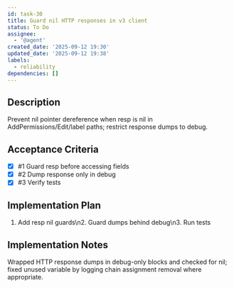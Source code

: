 ```yaml
---
id: task-30
title: Guard nil HTTP responses in v3 client
status: To Do
assignee:
  - '@agent'
created_date: '2025-09-12 19:30'
updated_date: '2025-09-12 19:38'
labels:
  - reliability
dependencies: []
---
```


## Description

Prevent nil pointer dereference when resp is nil in AddPermissions/Edit/label paths; restrict response dumps to debug.

## Acceptance Criteria
<!-- AC:BEGIN -->
- [x] #1 Guard resp before accessing fields
- [x] #2 Dump response only in debug
- [x] #3 Verify tests
<!-- AC:END -->


## Implementation Plan

1. Add resp nil guards\n2. Guard dumps behind debug\n3. Run tests


## Implementation Notes

Wrapped HTTP response dumps in debug-only blocks and checked for nil; fixed unused variable by logging chain assignment removal where appropriate.
